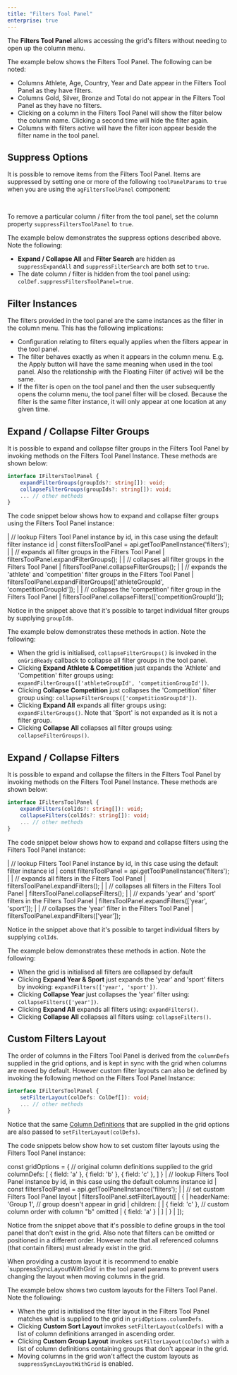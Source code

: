 ```yaml
---
title: "Filters Tool Panel"
enterprise: true
---
```


The **Filters Tool Panel** allows accessing the grid's filters without needing to open up the column menu.

The example below shows the Filters Tool Panel. The following can be noted:

- Columns Athlete, Age, Country, Year and Date appear in the Filters Tool Panel as they have filters.
- Columns Gold, Silver, Bronze and Total do not appear in the Filters Tool Panel as they have no filters.
- Clicking on a column in the Filters Tool Panel will show the filter below the column name. Clicking a second time will hide the filter again.
- Columns with filters active will have the filter icon appear beside the filter name in the tool panel.

<grid-example title='Filters Tool Panel' name='simple' type='mixed' options='{ "enterprise": true, "modules": ["clientside", "menu", "setfilter", "filterpanel"]}'></grid-example> 

## Suppress Options

It is possible to remove items from the Filters Tool Panel. Items are suppressed by setting one or more of the following `toolPanelParams` to `true` when you are using the `agFiltersToolPanel` component:

<interface-documentation interfaceName='ToolPanelFiltersCompParams' exclude='["api", "columnApi"]' config='{"overrideBottomMargin":"1rem"}' ></interface-documentation>

<br />

To remove a particular column / filter from the tool panel, set the column property `suppressFiltersToolPanel` to `true`.

<api-documentation source='column-properties/properties.json' section='filtering' names='["suppressFiltersToolPanel"]'></api-documentation>

The example below demonstrates the suppress options described above. Note the following:

- **Expand / Collapse All** and **Filter Search** are hidden as `suppressExpandAll` and `suppressFilterSearch` are both set to `true`.
- The date column / filter is hidden from the tool panel using: `colDef.suppressFiltersToolPanel=true`.

<grid-example title='Suppress Options' name='suppress-options' type='generated' options='{ "enterprise": true, "modules": ["clientside", "menu", "setfilter", "filterpanel"], "exampleHeight": 610 }'></grid-example>

## Filter Instances

The filters provided in the tool panel are the same instances as the filter in the column menu. This has the following implications:

- Configuration relating to filters equally applies when the filters appear in the tool panel.
- The filter behaves exactly as when it appears in the column menu. E.g. the Apply button will have the same meaning when used in the tool panel. Also the relationship with the Floating Filter (if active) will be the same.
- If the filter is open on the tool panel and then the user subsequently opens the column menu, the tool panel filter will be closed. Because the filter is the same filter instance, it will only appear at one location at any given time.

## Expand / Collapse Filter Groups

It is possible to expand and collapse filter groups in the Filters Tool Panel by invoking methods on the Filters Tool Panel Instance. These methods are shown below:

```ts
interface IFiltersToolPanel {
    expandFilterGroups(groupIds?: string[]): void;
    collapseFilterGroups(groupIds?: string[]): void;
    ... // other methods
}
```

The code snippet below shows how to expand and collapse filter groups using the Filters Tool Panel instance:

<snippet>
| // lookup Filters Tool Panel instance by id, in this case using the default filter instance id
| const filtersToolPanel = api.getToolPanelInstance('filters');
| 
| // expands all filter groups in the Filters Tool Panel
| filtersToolPanel.expandFilterGroups();
| 
| // collapses all filter groups in the Filters Tool Panel
| filtersToolPanel.collapseFilterGroups();
| 
| // expands the 'athlete' and 'competition' filter groups in the Filters Tool Panel
| filtersToolPanel.expandFilterGroups(['athleteGroupId', 'competitionGroupId']);
| 
| // collapses the 'competition' filter group in the Filters Tool Panel
| filtersToolPanel.collapseFilters(['competitionGroupId']);
</snippet>

Notice in the snippet above that it's possible to target individual filter groups by supplying `groupId`s.

The example below demonstrates these methods in action. Note the following:

- When the grid is initialised, `collapseFilterGroups()` is invoked in the `onGridReady` callback to collapse all filter groups in the tool panel.
- Clicking **Expand Athlete & Competition** just expands the 'Athlete' and 'Competition' filter groups using: `expandFilterGroups(['athleteGroupId', 'competitionGroupId'])`.
- Clicking **Collapse Competition** just collapses the 'Competition' filter group using: `collapseFilterGroups(['competitionGroupId'])`.
- Clicking **Expand All** expands all filter groups using: `expandFilterGroups()`. Note that 'Sport' is not expanded as it is not a filter group.
- Clicking **Collapse All** collapses all filter groups using: `collapseFilterGroups()`.

<grid-example title='Expand / Collapse Groups' name='expand-collapse-groups' type='generated' options='{ "enterprise": true, "modules": ["clientside", "menu", "setfilter", "filterpanel"] }'></grid-example>

## Expand / Collapse Filters

It is possible to expand and collapse the filters in the Filters Tool Panel by invoking methods on the Filters Tool Panel Instance. These methods are shown below:

```ts
interface IFiltersToolPanel {
    expandFilters(colIds?: string[]): void;
    collapseFilters(colIds?: string[]): void;
    ... // other methods
}
```

The code snippet below shows how to expand and collapse filters using the Filters Tool Panel instance:

<snippet>
| // lookup Filters Tool Panel instance by id, in this case using the default filter instance id
| const filtersToolPanel = api.getToolPanelInstance('filters');
| 
| // expands all filters in the Filters Tool Panel
| filtersToolPanel.expandFilters();
| 
| // collapses all filters in the Filters Tool Panel
| filtersToolPanel.collapseFilters();
| 
| // expands 'year' and 'sport' filters in the Filters Tool Panel
| filtersToolPanel.expandFilters(['year', 'sport']);
| 
| // collapses the 'year' filter in the Filters Tool Panel
| filtersToolPanel.expandFilters(['year']);
</snippet>


Notice in the snippet above that it's possible to target individual filters by supplying `colId`s.

The example below demonstrates these methods in action. Note the following:

- When the grid is initialised all filters are collapsed by default
- Clicking **Expand Year &amp; Sport** just expands the 'year' and 'sport' filters by invoking: `expandFilters(['year', 'sport'])`.
- Clicking **Collapse Year** just collapses the 'year' filter using: `collapseFilters(['year'])`.
- Clicking **Expand All** expands all filters using: `expandFilters()`.
- Clicking **Collapse All** collapses all filters using: `collapseFilters()`.

<grid-example title='Expand / Collapse Filters' name='expand-collapse-filters' type='generated' options='{ "enterprise": true, "modules": ["clientside", "menu", "setfilter", "filterpanel"] }'></grid-example>

## Custom Filters Layout

The order of columns in the Filters Tool Panel is derived from the `columnDefs` supplied in the grid options, and is kept in sync with the grid when columns are moved by default. However custom filter layouts can also be defined by invoking the following method on the Filters Tool Panel Instance:

```ts
interface IFiltersToolPanel {
    setFilterLayout(colDefs: ColDef[]): void;
    ... // other methods
}
```

Notice that the same [Column Definitions](/column-definitions/) that are supplied in the grid options are also passed to `setFilterLayout(colDefs)`.

The code snippets below show how to set custom filter layouts using the Filters Tool Panel instance:

<snippet>
const gridOptions = {
    // original column definitions supplied to the grid
    columnDefs: [
        { field: 'a' },
        { field: 'b' },
        { field: 'c' },
    ]
}
</snippet>

<snippet>
| // lookup Filters Tool Panel instance by id, in this case using the default columns instance id
| const filtersToolPanel = api.getToolPanelInstance('filters');
| 
| // set custom Filters Tool Panel layout
| filtersToolPanel.setFilterLayout([
|     {
|         headerName: 'Group 1', // group doesn't appear in grid
|         children: [
|             { field: 'c' }, // custom column order with column "b" omitted
|             { field: 'a' }
|         ]
|     }
| ]);
</snippet>

Notice from the snippet above that it's possible to define groups in the tool panel that don't exist in the grid. Also note that filters can be omitted or positioned in a different order. However note that all referenced columns (that contain filters) must already exist in the grid.

<note>
When providing a custom layout it is recommend to enable `suppressSyncLayoutWithGrid` in the
tool panel params to prevent users changing the layout when moving columns in the grid.
</note>

The example below shows two custom layouts for the Filters Tool Panel. Note the following:

- When the grid is initialised the filter layout in the Filters Tool Panel matches what is supplied to the grid in `gridOptions.columnDefs`.
- Clicking **Custom Sort Layout** invokes `setFilterLayout(colDefs)` with a list of column definitions arranged in ascending order.
- Clicking **Custom Group Layout** invokes `setFilterLayout(colDefs)` with a list of column definitions containing groups that don't appear in the grid.
- Moving columns in the grid won't affect the custom layouts as `suppressSyncLayoutWithGrid` is enabled.

<grid-example title='Custom Filters Layout' name='custom-layout' type='generated' options='{ "enterprise": true, "modules": ["clientside", "menu", "setfilter", "filterpanel"] }'></grid-example>
